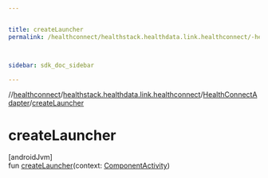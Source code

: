 ```yaml
---


title: createLauncher
permalink: /healthconnect/healthstack.healthdata.link.healthconnect/-health-connect-adapter/create-launcher.html



sidebar: sdk_doc_sidebar

---
```



//[healthconnect](/healthconnect.html)/[healthstack.healthdata.link.healthconnect](../index.html)/[HealthConnectAdapter](index.html)/[createLauncher](create-launcher.html)



# createLauncher



[androidJvm]\
fun [createLauncher](create-launcher.html)(context: [ComponentActivity](https://developer.android.com/reference/kotlin/androidx/activity/ComponentActivity.html))






